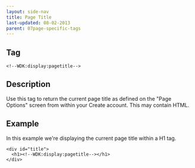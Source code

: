 ```yaml
---
layout: side-nav
title: Page Title
last-updated: 08-02-2013
parent: 07page-specific-tags
---
```


## Tag

`<!--WDK:display:pagetitle-->`

## Description

Use this tag to return the current page title as defined on the "Page Options" screen from within your Create account. This may contain HTML.

## Example

In this example we're displaying the current page title within a H1 tag.

~~~
<div id="title">
  <h1><!--WDK:display:pagetitle--></h1>
</div>
~~~